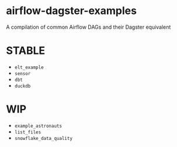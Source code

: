 # airflow-dagster-examples
A compilation of common Airflow DAGs and their Dagster equivalent


# STABLE
* `elt_example`
* `sensor`
* `dbt`
* `duckdb`

# WIP
* `example_astronauts`
* `list_files`
* `snowflake_data_quality`